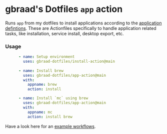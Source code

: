 gbraad's Dotfiles `app` action
==============================

Runs `app` from my dotfiles to install applications according to the [application defintions](https://github.com/gbraad-dotfiles/applications). These are Actionfiles specifically to handle application related tasks, like installation, service install, desktop export, etc.

### Usage

```yaml
      - name: Setup environment
        uses: gbraad-dotfiles/install-action@main
        
      - name: Install brew
        uses: gbraad-dotfiles/app-action@main
        with:
          appname: brew
          action: install

      - name: Install `mc` using brew
        uses: gbraad-dotfiles/app-action@main
        with:
          appname: mc
          action: install brew
```

Have a look here for an [example workflows](https://github.com/gbraad-dotfiles/actions-test/blob/main/.github/workflows/test-apps.yml).
